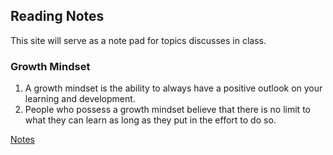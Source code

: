## Reading Notes

This site will serve as a note pad for topics discusses in class.

### Growth Mindset

1. A growth mindset is the ability to always have a positive outlook on your learning and development. 
1. People who possess a growth mindset believe that there is no limit to what they can learn as long as they put in the effort to do so. 

[Notes](notes.md)
